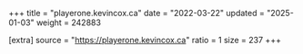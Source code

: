 +++
title = "playerone.kevincox.ca"
date = "2022-03-22"
updated = "2025-01-03"
weight = 242883

[extra]
source = "https://playerone.kevincox.ca"
ratio = 1
size = 237
+++
